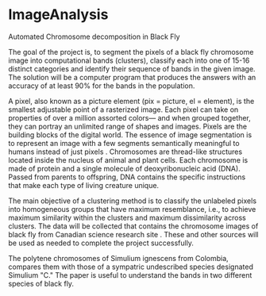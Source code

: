 # ImageAnalysis
Automated Chromosome decomposition in Black Fly

The goal of the project is, to segment the pixels of a black fly chromosome image into
computational bands (clusters), classify each into one of 15-16 distinct categories and identify
their sequence of bands in the given image. The solution will be a computer program that
produces the answers with an accuracy of at least 90% for the bands in the population.


A pixel, also known as a picture element (pix = picture, el = element), is the smallest adjustable
point of a rasterized image. Each pixel can take on properties of over a million assorted colors—
and when grouped together, they can portray an unlimited range of shapes and images. Pixels are
the building blocks of the digital world. The essence of image segmentation is to represent an
image with a few segments semantically meaningful to humans instead of just pixels .
Chromosomes are thread-like structures located inside the nucleus of animal and plant cells. Each
chromosome is made of protein and a single molecule of deoxyribonucleic acid (DNA). Passed
from parents to offspring, DNA contains the specific instructions that make each type of living
creature unique.

The main objective of a clustering method is to classify the unlabeled pixels into homogeneous
groups that have maximum resemblance, i.e., to achieve maximum similarity within the clusters
and maximum dissimilarity across clusters. The data will be collected that contains the
chromosome images of black fly from Canadian science research site . These and other sources
will be used as needed to complete the project successfully.


The polytene chromosomes of Simulium ignescens from Colombia, compares them with those of
a sympatric undescribed species designated Simulium "C." The paper is useful to understand the
bands in two different species of black fly.
